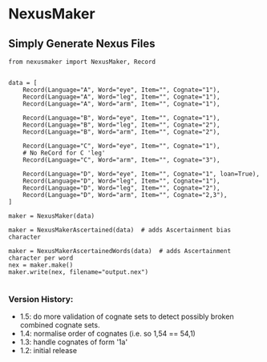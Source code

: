 # NexusMaker

## Simply Generate Nexus Files

```
from nexusmaker import NexusMaker, Record


data = [
    Record(Language="A", Word="eye", Item="", Cognate="1"),
    Record(Language="A", Word="leg", Item="", Cognate="1"),
    Record(Language="A", Word="arm", Item="", Cognate="1"),
    
    Record(Language="B", Word="eye", Item="", Cognate="1"),
    Record(Language="B", Word="leg", Item="", Cognate="2"),
    Record(Language="B", Word="arm", Item="", Cognate="2"),
    
    Record(Language="C", Word="eye", Item="", Cognate="1"),
    # No ReCord for C 'leg'
    Record(Language="C", Word="arm", Item="", Cognate="3"),

    Record(Language="D", Word="eye", Item="", Cognate="1", loan=True),
    Record(Language="D", Word="leg", Item="", Cognate="1"),
    Record(Language="D", Word="leg", Item="", Cognate="2"),
    Record(Language="D", Word="arm", Item="", Cognate="2,3"),
]

maker = NexusMaker(data)

maker = NexusMakerAscertained(data)  # adds Ascertainment bias character

maker = NexusMakerAscertainedWords(data)  # adds Ascertainment character per word
nex = maker.make()
maker.write(nex, filename="output.nex")


```

### Version History:

* 1.5: do more validation of cognate sets to detect possibly broken combined cognate sets.
* 1.4: normalise order of cognates (i.e. so 1,54 == 54,1)
* 1.3: handle cognates of form '1a'
* 1.2: initial release
